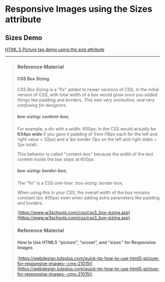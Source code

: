 # Responsive Images using the Sizes attribute

## Sizes Demo

[HTML 5 Picture tag demo using the size attribute](./week-2b/sizes-demo.html)

<hr>

<blockquote>

### Reference Material 

#### CSS Box Sizing

CSS Box Sizing is a "fix" added to newer versions of CSS. In the initial version of CSS, with total width of a box would grow once you added things like padding and borders. *This was very unintuitive, and very confusing for designers.* 

##### box-sizing: content-box;

For example, a div with a width: 600px; in the CSS would actually be **634px wide** if you gave it padding of 1rem (16px each for the left and right value = 32px) and a 1px border (1px on the left and right sides = 2px total).

This behavior is called "content-box" because the width of the text content inside the box stays at 600px.

##### box-sizing: border-box;

The "fix" is a CSS one-liner: box-sizing: border-box;

When using this in your CSS, the overall width of the box remains constant (ex: 600px) even when adding extra parameters like padding and borders.


[https://www.w3schools.com/css/css3_box-sizing.asp](https://www.w3schools.com/css/css3_box-sizing.asp)

</blockquote>

<blockquote>

### Reference Material

#### How to Use HTML5 “picture”, “srcset”, and “sizes” for Responsive Images

[https://webdesign.tutsplus.com/quick-tip-how-to-use-html5-picture-for-responsive-images--cms-21015t](https://webdesign.tutsplus.com/quick-tip-how-to-use-html5-picture-for-responsive-images--cms-21015t)

</blockquote>

